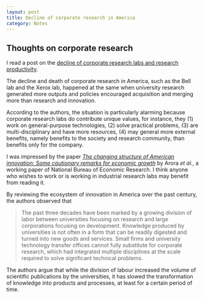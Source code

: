 ```yaml
---
layout: post
title: Decline of corporate research in America
category: Notes
---
```


## Thoughts on corporate research

I read a post on the [decline of corporate research labs and research
productivity](https://blog.dshr.org/2020/05/the-death-of-corporate-research-labs.html).

The decline and death of corporate research in America, such as the Bell lab
and the Xerox lab, happened at the same when university research generated more
outputs and policies encouraged acquisition and merging more than research and
innovation.

According to the authors, the situation is particularly alarming because
corporate research labs do contribute unique values, for instance, they (1) work
on general-purpose technologies, (2) solve practical problems, (3) are
multi-disciplinary and have more resources, (4) may general more external
benefits, namely benefits to the society and research community, than benefits
only for the company.

I was impressed by the paper [*The changing structure of American innovation:
Some cautionary remarks for economic
growth*](https://static1.squarespace.com/static/593d9b08be65945a2e878544/t/5d31ac9b33ae9b0001d88216/1563536539717/c14259.pdf)
by Arora *et al.*, a working paper of National Bureau of Economic Research. I
think anyone who wishes to work or is working in industrial research labs may
benefit from reading it.

By reviewing the ecosystem of innovation in America over the past century, the
authors observed that

> The  past  three  decades  have  been  marked  by  a  growing division of
> labor between universities focusing on research and large corporations
> focusing on development. Knowledge produced by universities is not often in a
> form that can be readily digested and turned into new goods and services.
> Small firms and university technology transfer offices cannot fully substitute
> for corporate research, which had integrated multiple disciplines at the scale
> required to solve significant technical problems.

The authors argue that while the division of labour increased the volume of
scientific publications by the universities, it has slowed the transformation
of knowledge into products and processes, at least for a certain period of
time.
